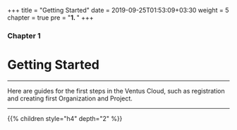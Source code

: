 +++
title = "Getting Started"
date = 2019-09-25T01:53:09+03:30
weight = 5
chapter = true
pre = "<b>1. </b>"
+++

### Chapter 1
# **Getting Started**
___
Here are guides for the first steps in the Ventus Cloud, such as registration and creating first Organization and Project.
___

{{% children style="h4" depth="2" %}}